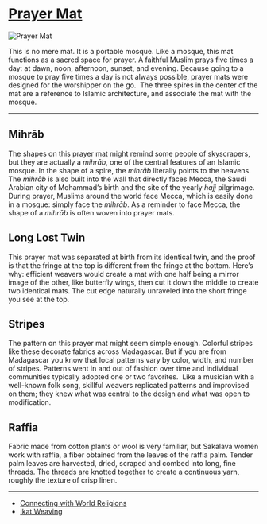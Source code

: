 # [Prayer Mat](http://artstories.artsmia.org/#/o/45269)
![Prayer Mat](http://api.artsmia.org/images/45269/medium.jpg)

This is no mere mat. It is a portable mosque. Like a mosque, this mat functions as a sacred space for prayer. A faithful Muslim prays five times a day: at dawn, noon, afternoon, sunset, and evening. Because going to a mosque to pray five times a day is not always possible, prayer mats were designed for the worshipper on the go.  The three spires in the center of the mat are a reference to Islamic architecture, and associate the mat with the mosque.

---

## Mihrāb

The shapes on this prayer mat might remind some people of skyscrapers, but they are actually a *mihrāb*, one of the central features of an Islamic mosque. In the shape of a spire, the *mihrāb* literally points to the heavens. The *mihrāb* is also built into the wall that directly faces Mecca, the Saudi Arabian city of Mohammad’s birth and the site of the yearly *hajj* pilgrimage. During prayer, Muslims around the world face Mecca, which is easily done in a mosque: simply face the *mihrāb*. As a reminder to face Mecca, the shape of a *mihrāb* is often woven into prayer mats.

## Long Lost Twin

This prayer mat was separated at birth from its identical twin, and the proof is that the fringe at the top is different from the fringe at the bottom. Here’s why: efficient weavers would create a mat with one half being a mirror image of the other, like butterfly wings, then cut it down the middle to create two identical mats. The cut edge naturally unraveled into the short fringe you see at the top.

## Stripes

The pattern on this prayer mat might seem simple enough. Colorful stripes like these decorate fabrics across Madagascar. But if you are from Madagascar you know that local patterns vary by color, width, and number of stripes. Patterns went in and out of fashion over time and individual communities typically adopted one or two favorites.  Like a musician with a well-known folk song, skillful weavers replicated patterns and improvised on them; they knew what was central to the design and what was open to modification.

## Raffia

Fabric made from cotton plants or wool is very familiar, but Sakalava women work with raffia, a fiber obtained from the leaves of the raffia palm. Tender palm leaves are harvested, dried, scraped and combed into long, fine threads. The threads are knotted together to create a continuous yarn, roughly the texture of crisp linen.

---

* [Connecting with World Religions](../stories/connecting-with-world-religions.md)
* [Ikat Weaving](../stories/ikat-weaving.md)
